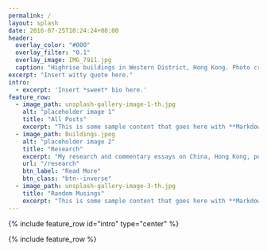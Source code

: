 ```yaml
---
permalink: /
layout: splash
date: 2016-07-25T10:24:24+08:00
header:
  overlay_color: "#000"
  overlay_filter: "0.1"
  overlay_image: IMG_7911.jpg
  caption: "Highrise buildings in Western District, Hong Kong. Photo credit: Kelly Lui"
excerpt: "Insert witty quote here."
intro:
  - excerpt: 'Insert *sweet* bio here.'
feature_row:
  - image_path: unsplash-gallery-image-1-th.jpg
    alt: "placeholder image 1"
    title: "All Posts"
    excerpt: "This is some sample content that goes here with **Markdown** formatting."
  - image_path: Buildings.jpeg
    alt: "placeholder image 2"
    title: "Research"
    excerpt: "My research and commentary essays on China, Hong Kong, political economy and others."
    url: "/research"
    btn_label: "Read More"
    btn_class: "btn--inverse"
  - image_path: unsplash-gallery-image-3-th.jpg
    title: "Random Musings"
    excerpt: "This is some sample content that goes here with **Markdown** formatting."
---
```

{% include feature_row id="intro" type="center" %}

{% include feature_row %}
